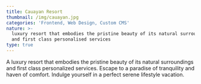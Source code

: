 ```yaml
---
title: Cauayan Resort
thumbnail: /img/cauayan.jpg
categories: 'Frontend, Web Design, Custom CMS'
nature: >-
  luxury resort that embodies the pristine beauty of its natural surroundings
  and first class personalised services
type: true
---
```

A luxury resort that embodies the pristine beauty of its natural surroundings and first class personalized services. Escape to a paradise of tranquility and haven of comfort. Indulge yourself in a perfect serene lifestyle vacation.
